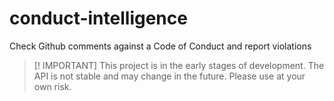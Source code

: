 # conduct-intelligence
Check Github comments against a Code of Conduct and report violations

> [! IMPORTANT]
> This project is in the early stages of development.
> The API is not stable and may change in the future.
> Please use at your own risk.